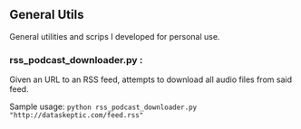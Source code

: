 ## General Utils
General utilities and scrips I developed for personal use. 

### rss_podcast_downloader.py : 
Given an URL to an RSS feed, attempts to download all audio files from said feed.

Sample usage: `python rss_podcast_downloader.py "http://dataskeptic.com/feed.rss"`
